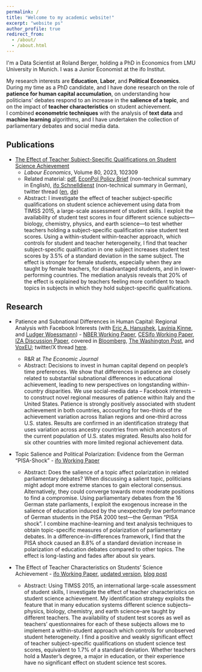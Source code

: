 ```yaml
---
permalink: /
title: "Welcome to my academic website!"
excerpt: "website ps"
author_profile: true
redirect_from: 
  - /about/
  - /about.html
---
```


 I'm a Data Scientist at Roland Berger, holding a PhD in Economics from LMU University in Munich. I was a Junior Economist at the ifo Institut.

My research interests are **Education**, **Labor**, and **Political Economics**.\
During my time as a PhD candidate, and I have done research on the role of **patience for human capital accumulation**, on understanding how politicians' debates respond to an increase in the **salience of a topic**, and on the impact of **teacher characteristics** on student achievement.\
I combined **econometric techniques** with the analysis of **text data** and **machine learning** algorithms, and I have undertaken the collection of parliamentary debates and social media data.

Publications
------
* [The Effect of Teacher Subject-Specific Qualifications on Student Science Achievement](https://www.sciencedirect.com/science/article/abs/pii/S0927537122001993?via%3Dihub)
	* *Labour Economics*, Volume 80, 2023, 102309
	* Related material: [pdf](https://psancassani.github.io/files/final_version_science_teachers.pdf), [EconPol Policy Brief](https://www.econpol.eu/publications/policy_brief_51) (non-technical summary in English), [ifo Schnelldienst](https://www.ifo.de/publikationen/2023/aufsatz-zeitschrift/fachspezifische-lehrkraftqualifikationen) (non-technical summary in German), twitter thread ([en](https://twitter.com/ifo_Education/status/1658788239954653184), [de](https://twitter.com/ifo_Bildung/status/1658757087860498434))
	* Abstract: I investigate the effect of teacher subject-specific qualifications on student science achievement using data from TIMSS 2015, a large-scale assessment of student skills. I exploit the availability of student test scores in four different science subjects—biology, chemistry, physics, and earth science—to test whether teachers holding a subject-specific qualification raise student test scores. Using a within-student within-teacher approach, which controls for student and teacher heterogeneity, I find that teacher subject-specific qualification in one subject increases student test scores by 3.5% of a standard deviation in the same subject. The effect is stronger for female students, especially when they are taught by female teachers, for disadvantaged students, and in lower-performing countries. The mediation analysis reveals that 20% of the effect is explained by teachers feeling more confident to teach topics in subjects in which they hold subject-specific qualifications.

Research
------
* Patience and Subnational Differences in Human Capital: Regional Analysis with Facebook Interests (with [Eric A. Hanushek](http://hanushek.stanford.edu/), [Lavinia Kinne](https://sites.google.com/view/laviniakinne/startseite), and [Ludger Woessmann](https://sites.google.com/view/woessmann-e)) - [NBER Working Paper](https://www.nber.org/papers/w31690), [CESifo Working Paper](https://www.cesifo.org/en/publications/2023/working-paper/can-patience-account-subnational-differences-student-achievement), [IZA Discussion Paper](https://www.iza.org/de/publications/dp/16458/can-patience-account-for-subnational-differences-in-student-achievement-regional-analysis-with-facebook-interests), covered in [Bloomberg](https://www.bloomberg.com/opinion/articles/2023-09-21/want-to-be-a-better-student-be-patient?cmpid%3D=socialflow-twitter-view&sref=htOHjx5Y), [The Washington Post](https://www.washingtonpost.com/business/2023/09/21/want-to-be-a-better-student-be-patient/7dbf4d96-587d-11ee-bf64-cd88fe7adc71_story.html), and [VoxEU](https://cepr.org/voxeu/columns/patience-and-north-south-divide-student-achievement-italy-and-us); twitter/X thread [here](https://x.com/Woessmann/status/1703638495623778567?s=20).
	* R&R at *The Economic Journal* 
	* Abstract: Decisions to invest in human capital depend on people’s time preferences. We show that differences in patience are closely related to substantial subnational differences in educational achievement, leading to new perspectives on longstanding within-country disparities. We use social-media data – Facebook interests – to construct novel regional measures of patience within Italy and the United States. Patience is strongly positively associated with student achievement in both countries, accounting for two-thirds of the achievement variation across Italian regions and one-third across U.S. states. Results are confirmed in an identification strategy that uses variation across ancestry countries from which ancestors of the current population of U.S. states migrated. Results also hold for six other countries with more limited regional achievement data.

* Topic Salience and Political Polarization: Evidence from the German “PISA-Shock” - [ifo Working Paper](https://www.ifo.de/DocDL/wp-2023-402-sancassani-topic-salience.pdf)
	* Abstract: Does the salience of a topic affect polarization in related parliamentary debates? When discussing a salient topic, politicians might adopt more extreme stances to gain electoral consensus. Alternatively, they could converge towards more moderate positions to find a compromise. Using parliamentary debates from the 16 German state parliaments, I exploit the exogenous increase in the salience of education induced by the unexpectedly low performance of German students in the PISA 2000 test—the German “PISA shock”. I combine machine-learning and text analysis techniques to obtain topic-specific measures of polarization of parliamentary debates. In a difference-in-differences framework, I find that the PISA shock caused an 8.8% of a standard deviation increase in polarization of education debates compared to other topics. The effect is long-lasting and fades after about six years.


* The Effect of Teacher Characteristics on Students’ Science Achievement - [ifo Working Paper](https://www.ifo.de/DocDL/wp-2021-348-sancassani-science-teachers.pdf), [updated version](https://psancassani.github.io/files/teacher_characteristics.pdf), [blog post](https://international-education.blog/en/the-more-experienced-the-moreboring/?cn-reloaded=1)
	* Abstract: Using TIMSS 2015, an international large-scale assessment of student skills, I investigate the effect of teacher characteristics on student science achievement. My identification strategy exploits the feature that in many education systems different science subjects–physics, biology, chemistry, and earth science–are taught by different teachers. The availability of student test scores as well as teachers’ questionnaires for each of these subjects allows me to implement a within-student approach which controls for unobserved student heterogeneity. I find a positive and weakly significant effect of teacher subject-specific qualifications on student science test scores, equivalent to 1.7% of a standard deviation. Whether teachers hold a Master’s degree, a major in education, or their experience have no significant effect on student science test scores.


